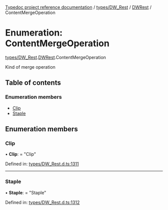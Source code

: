 [Typedoc project reference documentation](../README.md) / [types/DW_Rest](../modules/types_dw_rest.md) / [DWRest](../modules/types_dw_rest.dwrest.md) / ContentMergeOperation

# Enumeration: ContentMergeOperation

[types/DW_Rest](../modules/types_dw_rest.md).[DWRest](../modules/types_dw_rest.dwrest.md).ContentMergeOperation

Kind of merge operation

## Table of contents

### Enumeration members

- [Clip](types_dw_rest.dwrest.contentmergeoperation.md#clip)
- [Staple](types_dw_rest.dwrest.contentmergeoperation.md#staple)

## Enumeration members

### Clip

• **Clip**: = "Clip"

Defined in: [types/DW_Rest.d.ts:1311](https://github.com/DocuWare/REST-Sample-TS/blob/6171aa8/src/types/DW_Rest.d.ts#L1311)

___

### Staple

• **Staple**: = "Staple"

Defined in: [types/DW_Rest.d.ts:1312](https://github.com/DocuWare/REST-Sample-TS/blob/6171aa8/src/types/DW_Rest.d.ts#L1312)

